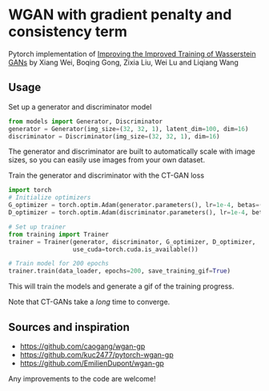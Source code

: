 # WGAN with gradient penalty and consistency term

Pytorch implementation of [Improving the Improved Training of Wasserstein GANs](https://arxiv.org/abs/1803.01541) by Xiang Wei, Boqing Gong, Zixia Liu, Wei Lu and Liqiang Wang

## Usage

Set up a generator and discriminator model

```python
from models import Generator, Discriminator
generator = Generator(img_size=(32, 32, 1), latent_dim=100, dim=16)
discriminator = Discriminator(img_size=(32, 32, 1), dim=16)
```

The generator and discriminator are built to automatically scale with image sizes, so you can easily use images from your own dataset.

Train the generator and discriminator with the CT-GAN loss

```python
import torch
# Initialize optimizers
G_optimizer = torch.optim.Adam(generator.parameters(), lr=1e-4, betas=(.9, .99))
D_optimizer = torch.optim.Adam(discriminator.parameters(), lr=1e-4, betas=(.9, .99))

# Set up trainer
from training import Trainer
trainer = Trainer(generator, discriminator, G_optimizer, D_optimizer,
                  use_cuda=torch.cuda.is_available())

# Train model for 200 epochs
trainer.train(data_loader, epochs=200, save_training_gif=True)
```

This will train the models and generate a gif of the training progress.

Note that CT-GANs take a *long* time to converge.

## Sources and inspiration

* https://github.com/caogang/wgan-gp
* https://github.com/kuc2477/pytorch-wgan-gp
* https://github.com/EmilienDupont/wgan-gp

Any improvements to the code are welcome!
